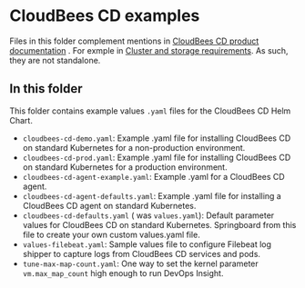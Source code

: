 # CloudBees CD examples

Files in this folder complement mentions in [CloudBees CD product documentation](https://docs.cloudbees.com/docs/cloudbees-cd/latest/) . For exmple in [Cluster and storage requirements](https://docs.cloudbees.com/docs/cloudbees-cd/latest/install-k8s/requirements). As such, they are not standalone.

## In this folder
This folder contains example values `.yaml` files for the CloudBees CD Helm Chart.

- `cloudbees-cd-demo.yaml`: Example .yaml file for installing CloudBees CD on standard Kubernetes for a non-production environment.
- `cloudbees-cd-prod.yaml`: Example .yaml file for installing CloudBees CD on standard Kubernetes for a production environment.
- `cloudbees-cd-agent-example.yaml`: Example .yaml for a CloudBees CD agent.
- `cloudbees-cd-agent-defaults.yaml`: Example .yaml file for installing a CloudBees CD agent on standard Kubernetes.
- `cloudbees-cd-defaults.yaml` ( was `values.yaml`): Default parameter values for CloudBees CD on standard Kubernetes. Springboard from this file to create your own custom values.yaml file.
- `values-filebeat.yaml`: Sample values file to configure Filebeat log shipper to capture logs from CloudBees CD services and pods.
- `tune-max-map-count.yaml`: One way to set the kernel parameter `vm.max_map_count` high enough to run DevOps Insight.
